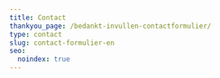 ```yaml
---
title: Contact
thankyou_page: /bedankt-invullen-contactformulier/
type: contact
slug: contact-formulier-en
seo:
  noindex: true
---
```

